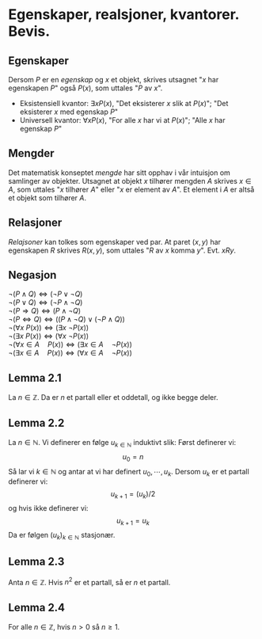 # Egenskaper, realsjoner, kvantorer. Bevis.
## Egenskaper 
Dersom $P$ er en *egenskap* og $x$ et objekt, skrives utsagnet "$x$ har egenskapen $P$" også $P(x)$, som uttales "$P$ av $x$".

* Eksistensiell kvantor: $\exists xP(x)$, "Det eksisterer $x$ slik at $P(x)$"; "Det eksisterer $x$ med egenskap $P$"
* Universell kvantor: $\forall xP(x)$, "For alle $x$ har vi at $P(x)$"; "Alle $x$ har egenskap $P$"

## Mengder 
Det matematisk konseptet *mengde* har sitt opphav i vår intuisjon om samlinger av objekter. Utsagnet at objekt $x$ tilhører mengden $A$ skrives $x\in A$, som uttales "$x$ tilhører $A$" eller "$x$ er element av $A$". Et element i $A$ er altså et objekt som tilhører $A$.

## Relasjoner
*Relajsoner* kan tolkes som egenskaper ved par. At paret $(x,y)$ har egenskapen $R$ skrives $R(x,y)$, som uttales "$R$ av $x$ komma $y$". Evt. $xRy$.

## Negasjon
$\neg(P\land Q) \iff (\neg P\lor \neg Q)$<br>
$\neg(P\lor Q) \iff (\neg P\land \neg Q)$<br>
$\neg(P\Rightarrow Q) \iff (P\land \neg Q)$<br>
$\neg(P\iff Q) \iff ((P\land \neg Q)\lor (\neg P\land Q))$<br>
$\neg(\forall x\ P(x)) \iff (\exists x\ \neg P(x))$<br>
$\neg(\exists x\ P(x)) \iff (\forall x\ \neg P(x))$<br>
$\neg(\forall x\in A\quad P(x)) \iff (\exists x\in A\quad \neg P(x))$<br>
$\neg(\exists x\in A\quad P(x)) \iff (\forall x\in A\quad \neg P(x))$<br>

## Lemma 2.1
La $n\in \mathbb{Z}$. Da er $n$ et partall eller et oddetall, og ikke begge deler.

## Lemma 2.2 
La $n\in \mathbb{N}$. Vi definerer en følge $u_{k\in\mathbb{N}}$ induktivt slik: Først definerer vi:$$u_0=n$$ Så lar vi $k\in \mathbb{N}$ og antar at vi har definert $u_0,\cdots ,u_k$. Dersom $u_k$ er et partall definerer vi: $$u_{k+1}=(u_k)/2$$ og hvis ikke definerer vi: $$u_{k+1}=u_k$$ Da er følgen $(u_k)_{k\in \mathbb{N}}$ stasjonær.

## Lemma 2.3 
Anta $n\in \mathbb{Z}$. Hvis $n^2$ er et partall, så er $n$ et partall.

## Lemma 2.4
For alle $n\in \mathbb{Z}$, hvis $n>0$ så $n\geq 1$.
